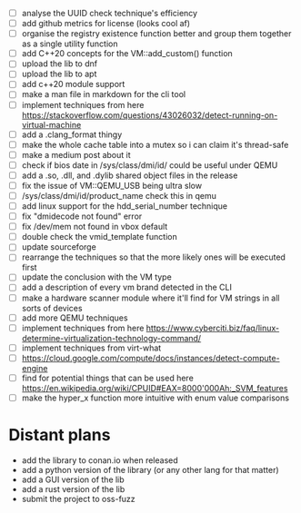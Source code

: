 - [ ] analyse the UUID check technique's efficiency
- [ ] add github metrics for license (looks cool af)
- [ ] organise the registry existence function better and group them together as a single utility function
- [ ] add C++20 concepts for the VM::add_custom() function
- [ ] upload the lib to dnf 
- [ ] upload the lib to apt 
- [ ] add c++20 module support 
- [ ] make a man file in markdown for the cli tool
- [ ] implement techniques from here https://stackoverflow.com/questions/43026032/detect-running-on-virtual-machine
- [ ] add a .clang_format thingy
- [ ] make the whole cache table into a mutex so i can claim it's thread-safe
- [ ] make a medium post about it
- [ ] check if bios date in /sys/class/dmi/id/ could be useful under QEMU
- [ ] add a .so, .dll, and .dylib shared object files in the release 
- [ ] fix the issue of VM::QEMU_USB being ultra slow
- [ ] /sys/class/dmi/id/product_name check this in qemu
- [ ] add linux support for the hdd_serial_number technique
- [ ] fix "dmidecode not found" error
- [ ] fix /dev/mem not found in vbox default
- [ ] double check the vmid_template function
- [ ] update sourceforge
- [ ] rearrange the techniques so that the more likely ones will be executed first
- [ ] update the conclusion with the VM type
- [ ] add a description of every vm brand detected in the CLI
- [ ] make a hardware scanner module where it'll find for VM strings in all sorts of devices
- [ ] add more QEMU techniques
- [ ] implement techniques from here https://www.cyberciti.biz/faq/linux-determine-virtualization-technology-command/
- [ ] implement techniques from virt-what
- [ ] https://cloud.google.com/compute/docs/instances/detect-compute-engine
- [ ] find for potential things that can be used here https://en.wikipedia.org/wiki/CPUID#EAX=8000'000Ah:_SVM_features
- [ ] make the hyper_x function more intuitive with enum value comparisons

# Distant plans
- add the library to conan.io when released
- add a python version of the library (or any other lang for that matter)
- add a GUI version of the lib
- add a rust version of the lib
- submit the project to oss-fuzz 

